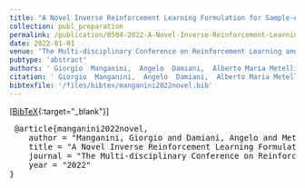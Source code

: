 ```yaml
---
title: "A Novel Inverse Reinforcement Learning Formulation for Sample-Aware Forward Learning"
collection: publ_preparation
permalink: /publication/0504-2022-A-Novel-Inverse-Reinforcement-Learning-Formulation-for-Sample-Aware-Forward-Learning
date: 2022-01-01
venue: 'The Multi-disciplinary Conference on Reinforcement Learning and Decision Making (RLDM)'
pubtype: 'abstract'
authors: ' Giorgio  Manganini,  Angelo  Damiani,  Alberto Maria Metelli, and  Marcello  Restelli'
citation: ' Giorgio  Manganini,  Angelo  Damiani,  Alberto Maria Metelli, and  Marcello  Restelli&quot;A Novel Inverse Reinforcement Learning Formulation for Sample-Aware Forward Learning.&quot; The Multi-disciplinary Conference on Reinforcement Learning and Decision Making (RLDM), 2022'
bibtexfile: '/files/bibtex/manganini2022novel.bib'
---
```

[[BibTeX](/files/bibtex/manganini2022novel.bib){:target="_blank"}] 
<pre> @article{manganini2022novel,
    author = "Manganini, Giorgio and Damiani, Angelo and Metelli, Alberto Maria and Restelli, Marcello",
    title = "A Novel Inverse Reinforcement Learning Formulation for Sample-Aware Forward Learning",
    journal = "The Multi-disciplinary Conference on Reinforcement Learning and Decision Making (RLDM)",
    year = "2022"
} </pre>
